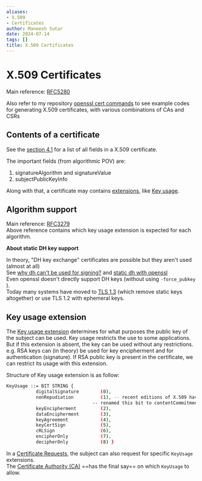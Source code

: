 ```yaml
---
aliases:
- X.509
- Certificates
author: Maneesh Sutar
date: 2024-07-14
tags: []
title: X.509 Certificates
---
```


# X.509 Certificates

Main reference: [RFC5280](https://datatracker.ietf.org/doc/html/rfc5280)

Also refer to my repository [openssl cert commands](https://github.com/maneesh29s/openssl_cert_commands/tree/main) to see example codes for generating X.509 certificates, with various combinations of CAs and CSRs

## Contents of a certificate

See the [section 4.1](https://datatracker.ietf.org/doc/html/rfc5280#section-4.1) for a list of all fields in a X.509 certificate.

The important fields (from algorithmic POV) are:

1. signatureAlgorithm and signatureValue
1. subjectPublicKeyInfo

Along with that, a certificate may contains [extensions](https://datatracker.ietf.org/doc/html/rfc5280#section-4.2), like [Key usage](https://datatracker.ietf.org/doc/html/rfc5280#section-4.2.1.3).

## Algorithm support

Main reference: [RFC3279](https://datatracker.ietf.org/doc/html/rfc3279)  
Above reference contains which key usage extension is expected for each algorithm.

**About static DH key support**

In theory, "DH key exchange" certificates are possible but they aren't used (almost at all)  
See [why dh can't be used for signing?](https://crypto.stackexchange.com/questions/835/why-cant-diffie-hellman-be-used-for-signing) and [static dh with openssl](https://crypto.stackexchange.com/questions/19452/static-dh-static-ecdh-certificate-using-openssl)  
Even openssl doesn't directly support DH keys (without using `-force_pubkey` ).  
Today many systems have moved to [TLS 1.3](tls.md#TLS-1.3) (which remove static keys altogether) or use TLS 1.2 with ephemeral keys.

## Key usage extension

The [Key usage extension](https://datatracker.ietf.org/doc/html/rfc5280#section-4.2.1.3) determines for what purposes the public key of the subject can be used. Key usage restricts the use to some applications. But if this extension is absent, the key can be used without any restrictions.  
e.g. RSA keys can (in theory) be used for key encipherment and for authentication (signature). If RSA public key is present in the certificate, we can restrict its usage with this extension.

Structure of Key usage extension is as follow:

````sh
KeyUsage ::= BIT STRING {
           digitalSignature        (0),
           nonRepudiation          (1), -- recent editions of X.509 have
                                -- renamed this bit to contentCommitment
           keyEncipherment         (2),
           dataEncipherment        (3),
           keyAgreement            (4),
           keyCertSign             (5),
           cRLSign                 (6),
           encipherOnly            (7),
           decipherOnly            (8) }
````

In a [Certificate Requests](pki.md#Certificate-Requests), the subject can also request for specific `KeyUsage` extensions.  
The [Certificate Authority (CA)](pki.md#Certificate-Authority) ==has the final say== on which `KeyUsage` to allow.

